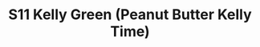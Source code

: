 ---
title: S11 Kelly Green (Peanut Butter Kelly Time)
permalink: "/teams/s11-kelly-green"
members:
- Chris Chernicki - Captain
- Marvin Washington - QB
- Sequoia Howell
- Matt Nix
- Adam Pulver
- Raul Reyes-Patton
- Gustavo Robles
- Ryan Shealy
- Peter Sima
- Sam Smallwood
- Aras Troy
- 'Sean Wilkerson '
- Scott Williams
- ''
teamid: 944
name: S11 Kelly Green
color: Peanut Butter Kelly Time
division: ''
---